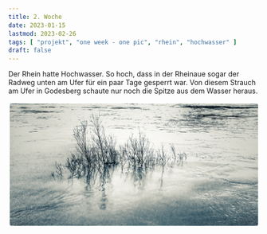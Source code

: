 ```yaml
---
title: 2. Woche
date: 2023-01-15
lastmod: 2023-02-26
tags: [ "projekt", "one week - one pic", "rhein", "hochwasser" ]
draft: false
---
```


Der Rhein hatte Hochwasser. So hoch, dass in der Rheinaue sogar der Radweg 
unten am Ufer für ein paar Tage gesperrt war. Von diesem Strauch am Ufer in
Godesberg schaute nur noch die Spitze aus dem Wasser heraus.

![](images/IMG_20230116_171109.jpeg)
